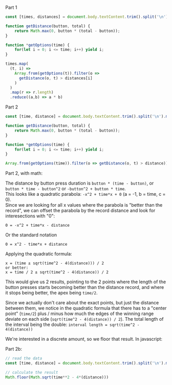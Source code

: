 Part 1
```js
const [times, distances] = document.body.textContent.trim().split('\n').map(line => line.match(/\d+/g).map(Number));

function getDistance(button, total) {
    return Math.max(0, button * (total - button));
}

function *getOptions(time) {
    for(let i = 0; i <= time; i++) yield i;
}

times.map(
  (t, i) =>
    Array.from(getOptions(t)).filter(o =>
      getDistance(o, t) > distances[i]
    )
  )
  .map(r => r.length)
  .reduce((a,b) => a * b)
```

Part 2
```js
const [time, distance] = document.body.textContent.trim().split('\n').map(line => line.match(/\d+/g).join('')).map(Number);

function getDistance(button, total) {
    return Math.max(0, button * (total - button));
}

function *getOptions(time) {
    for(let i = 0; i <= time; i++) yield i;
}

Array.from(getOptions(time)).filter(o => getDistance(o, t) > distance)).map(r => r.length)
```


Part 2, with math:

The distance by button press duration is `button * (time - button)`, or `button * time - button^2` or `-button^2 + button * time`.  
This looks like a quadratic parabola: `-x^2 + time*x + 0` (a = -1, b = time, c = 0).  
Since we are looking for all x values where the parabola is "better than the record", we can offset the parabola by the record distance and look for interesections with "0":

```
0 = -x^2 + time*x - distance
```
Or the standard notation
```
0 = x^2 - time*x + distance
```
Applying the quadratic formula:
```
x = (time ± sqrt(time^2 - 4(distance))) / 2
or better:
x = time / 2 ± sqrt(time^2 - 4(distance)) / 2
```
This would give us 2 results, pointing to the 2 points where the length of the button presses starts becoming better than the distance record, and where it stops being better, the apex being `time/2`. 

Since we actually don't care about the exact points, but just the distance between them, we notice in the quadratic formula that there has to a "center point" (`time/2`) plus / minus how much the edges of the winning range deviate on each side (`sqrt(time^2 - 4(distance)) / 2`). The total length of the interval being the double: `interval length = sqrt(time^2 - 4(distance))`

We're interested in a discrete amount, so we floor that result. In javascript:

Part 2b:
```js
// read the data
const [time, distance] = document.body.textContent.trim().split('\n').map(line => line.match(/\d+/g).join('')).map(Number);

// calculate the result
Math.floor(Math.sqrt(time**2 - 4*(distance)))
```
